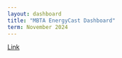 ```yaml
---
layout: dashboard
title: "MBTA EnergyCast Dashboard"
term: November 2024
---
```


[Link]( https://mbtaenergycast.narslab.org/)

